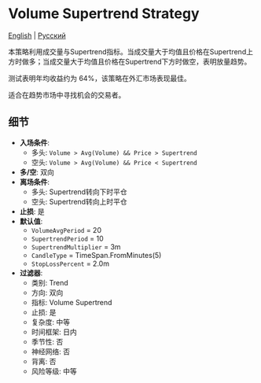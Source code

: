 # Volume Supertrend Strategy
[English](README.md) | [Русский](README_ru.md)

本策略利用成交量与Supertrend指标。当成交量大于均值且价格在Supertrend上方时做多；当成交量大于均值且价格在Supertrend下方时做空，表明放量趋势。

测试表明年均收益约为 64%，该策略在外汇市场表现最佳。

适合在趋势市场中寻找机会的交易者。

## 细节
- **入场条件**:
  - 多头: `Volume > Avg(Volume) && Price > Supertrend`
  - 空头: `Volume > Avg(Volume) && Price < Supertrend`
- **多/空**: 双向
- **离场条件**:
  - 多头: Supertrend转向下时平仓
  - 空头: Supertrend转向上时平仓
- **止损**: 是
- **默认值**:
  - `VolumeAvgPeriod` = 20
  - `SupertrendPeriod` = 10
  - `SupertrendMultiplier` = 3m
  - `CandleType` = TimeSpan.FromMinutes(5)
  - `StopLossPercent` = 2.0m
- **过滤器**:
  - 类别: Trend
  - 方向: 双向
  - 指标: Volume Supertrend
  - 止损: 是
  - 复杂度: 中等
  - 时间框架: 日内
  - 季节性: 否
  - 神经网络: 否
  - 背离: 否
  - 风险等级: 中等

